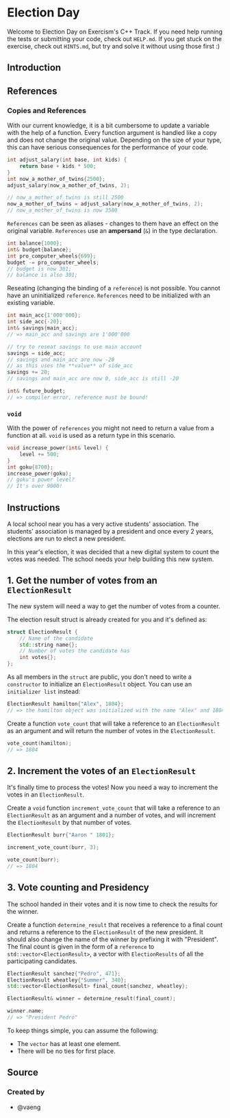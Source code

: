 # Election Day

Welcome to Election Day on Exercism's C++ Track.
If you need help running the tests or submitting your code, check out `HELP.md`.
If you get stuck on the exercise, check out `HINTS.md`, but try and solve it without using those first :)

## Introduction

## References

### Copies and References

With our current knowledge, it is a bit cumbersome to update a variable with the help of a function.
Every function argument is handled like a copy and does not change the original value.
Depending on the size of your type, this can have serious consequences for the performance of your code.

```cpp
int adjust_salary(int base, int kids) {
    return base + kids * 500;
}
int now_a_mother_of_twins{2500};
adjust_salary(now_a_mother_of_twins, 2);

// now_a_mother_of_twins is still 2500
now_a_mother_of_twins = adjust_salary(now_a_mother_of_twins, 2);
// now_a_mother_of_twins is now 3500
```

`References` can be seen as aliases - changes to them have an effect on the original variable.
`References` use an **ampersand** (`&`) in the type declaration.

```cpp
int balance{1000};
int& budget{balance};
int pro_computer_wheels{699};
budget -= pro_computer_wheels;
// budget is now 301;
// balance is also 301;
```
Reseating (changing the binding of a `reference`) is not possible.
You cannot have an uninitialized `reference`.
`References` need to be initialized with an existing variable.

```cpp
int main_acc{1'000'000};
int side_acc{-20};
int& savings{main_acc};
// => main_acc and savings are 1'000'000

// try to reseat savings to use main account
savings = side_acc;
// savings and main_acc are now -20
// as this uses the **value** of side_acc
savings += 20;
// savings and main_acc are now 0, side_acc is still -20

int& future_budget;
// => compiler error, reference must be bound!
```

### `void`

With the power of `references` you might not need to return a value from a function at all.
`void` is used as a return type in this scenario.

```cpp
void increase_power(int& level) {
    level += 500;
}
int goku{8700};
increase_power(goku);
// goku's power level?
// It's over 9000!
```

## Instructions

A local school near you has a very active students' association.
The students' association is managed by a president and once every 2 years,
elections are run to elect a new president.

In this year's election, it was decided that a new digital system to
count the votes was needed. The school needs your help building this new system.

## 1. Get the number of votes from an `ElectionResult`

The new system will need a way to get the number of votes from a counter.

The election result struct is already created for you and it's defined as:

```cpp
struct ElectionResult {
    // Name of the candidate
    std::string name{};
    // Number of votes the candidate has
    int votes{};
};
```

As all members in the `struct` are public, you don't need to write a `constructor` to initialize an `ElectionResult` object.
You can use an `initializer list` instead:

```cpp
ElectionResult hamilton{"Alex", 1804};
// => the hamilton object was initialized with the name "Alex" and 1804 votes.
```

Create a function `vote_count` that will take a reference to an `ElectionResult` as an argument and will return the number of votes in the `ElectionResult`.

```cpp
vote_count(hamilton);
// => 1804
```

## 2. Increment the votes of an `ElectionResult`

It's finally time to process the votes!
Now you need a way to increment the votes in an `ElectionResult`.

Create a `void` function `increment_vote_count` that will take a reference to an `ElectionResult` as an argument and a number of votes, and will increment the `ElectionResult` by that number of votes.

```cpp
ElectionResult burr{"Aaron " 1801};

increment_vote_count(burr, 3);

vote_count(burr);
// => 1804
```

## 3. Vote counting and Presidency

The school handed in their votes and it is now time to check the results for the winner.

Create a function `determine_result` that receives a reference to a final count and returns a reference to the `ElectionResult` of the new president.
It should also change the name of the winner by prefixing it with "President".
The final count is given in the form of a `reference` to `std::vector<ElectionResult>`, a vector with `ElectionResults` of all the participating candidates.

```cpp
ElectionResult sanchez{"Pedro", 471};
ElectionResult wheatley{"Summer", 340};
std::vector<ElectionResult> final_count{sanchez, wheatley};

ElectionResult& winner = determine_result(final_count);

winner.name;
// => "President Pedro"
```

To keep things simple, you can assume the following:
- The `vector` has at least one element.
- There will be no ties for first place.

## Source

### Created by

- @vaeng